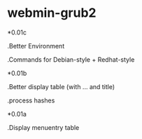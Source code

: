 # webmin-grub2

*0.01c

.Better Environment

.Commands for Debian-style + Redhat-style

*0.01b

.Better display table (with ... and title)

.process hashes


*0.01a

.Display menuentry table
